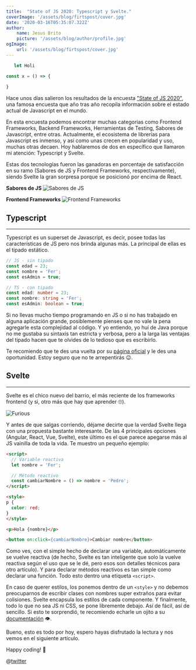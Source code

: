 ```yaml
---
title:  "State of JS 2020: Typescript y Svelte."
coverImage: '/assets/blog/firtspost/cover.jpg'
date: '2020-03-16T05:35:07.322Z'
author:
    name: Jesus Brito
    picture: '/assets/blog/author/profile.jpg'
ogImage:
    url: '/assets/blog/firtspost/cover.jpg'
---
```

```js
   let Holi

const x = () => {
    
}
```


Hace unos días salieron los resultados de la encuesta ["State of JS 2020"](https://2020.stateofjs.com/es-ES/), una famosa encuesta que año tras año recopila información sobre el estado actual de Javascript en el mundo.

En esta encuesta podemos encontrar muchas categorias como Frontend Frameworks, Backend Frameworks, Herramientas de Testing, Sabores de Javascript, entre otras. Actualmente, el ecosistema de librerías para Javascript es inmenso, y así como unas crecen en popularidad y uso, muchas otras decaen. Hoy hablaremos de dos en específico que llamaron mi atención: Typescript y Svelte.

Estas dos tecnologías fueron las ganadoras en porcentaje de satisfacción en su ramo (Sabores de JS y Frontend Frameworks, respectivamente), siendo Svelte la gran sorpresa porque se posicionó por encima de React.

**Sabores de JS**
![Sabores de JS](./flavours.png)

**Frontend Frameworks**
![Frontend Frameworks](./frontend.png)

## Typescript
- - - -
Typescript es un superset de Javascript, es decir, posee todas las características de JS pero nos brinda algunas más. La principal de ellas es el tipado estático.

```javascript
// JS - sin tipado
const edad = 23;
const nombre = 'Fer';
const esAdmin = true;
```

```typescript
// TS - con tipado
const edad: number = 23;
const nombre: string = 'Fer';
const esAdmin: boolean = true;
```

Si no llevas mucho tiempo programando en JS o si no has trabajado en alguna aplicación grande, posiblemente pienses que no vale la pena agregarle esta complejidad al código. Y yo entiendo, yo huí de Java porque no me gustaba su sintaxis tan estricta y verbosa, pero a la larga las ventajas del tipado hacen que te olvides de lo tedioso que es escribirlo.

Te recomiendo que te des una vuelta por su [página oficial](https://www.typescriptlang.org/) y le des una oportunidad. Estoy seguro que no te arrepentirás 😉.

## Svelte
- - -
Svelte es el chico nuevo del barrio, el más reciente de los frameworks frontend (y si, otro más que hay que aprender 🙄).

![Furious](./furious.gif)

Y antes de que salgas corriendo, déjame decirte que la verdad Svelte llega con una propuesta bastante interesante. De las 4 principales opciones (Angular, React, Vue, Svelte), este último es el que parece apegarse más al JS vainilla de toda la vida. Te muestro un pequeño ejemplo:

```html
<script>
  // Variable reactiva
  let nombre = 'Fer';

  // Método reactivo
  const cambiarNombre = () => nombre = 'Pedro';
</script>

<style>
p {
  color: red;
}
</style>

<p>Hola {nombre}</p>

<button on:click={cambiarNombre}>Cambiar nombre</button>
```

Como ves, con el simple hecho de declarar una variable, automáticamente se vuelve reactiva (de hecho, Svelte es tan inteligente que solo la vuelve reactiva según el uso que se le dé, pero esos son detalles técnicos para otro artículo). Y para declarar métodos reactivos es tan simple como declarar una función. Todo esto dentro una etiqueta `<script>`.

En caso de querer estilos, los ponemos dentro de un `<style>` y no debemos preocuparnos de escribir clases con nombres super extraños para evitar colisiones. Svelte encapsula los estilos de cada componente.
Y finalmente, todo lo que no sea JS ni CSS, se pone libremente debajo. Así de fácil, así de sencillo.
Si esto te sorprendió, te recomiendo echarle un ojito a su [documentación](https://svelte.dev/) 👁.


Bueno, esto es todo por hoy, espero hayas disfrutado la lectura y nos vemos en el siguiente artículo.

Happy coding! 🥸

@[twitter](1|Titulo|Contenido)
